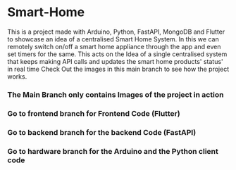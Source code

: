# Smart-Home
This is a project made with Arduino, Python, FastAPI, MongoDB and Flutter to showcase an idea of a centralised Smart Home System.
In this we can remotely switch on/off a smart home appliance through the app and even set timers for the same.
This acts on the Idea of a single centralised system that keeps making API calls and updates the smart home products' status' in real time
Check Out the images in this main branch to see how the project works.


### The Main Branch only contains Images of the project in action
### Go to frontend branch for Frontend Code (Flutter)
### Go to backend branch for the backend Code (FastAPI)
### Go to hardware branch for the Arduino and the Python client code
